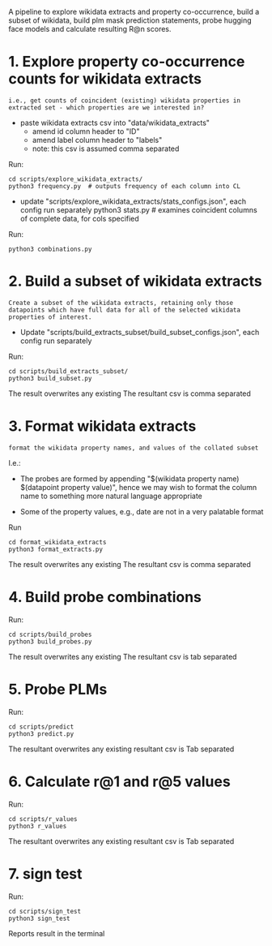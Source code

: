 A pipeline to explore wikidata extracts and property co-occurrence, build a subset of wikidata, build plm mask prediction statements, probe hugging face models and calculate resulting R@n scores.

# 1. Explore property co-occurrence counts for wikidata extracts

    i.e., get counts of coincident (existing) wikidata properties in extracted set - which properties are we interested in?

* paste wikidata extracts csv into "data/wikidata_extracts"
    * amend id column header to "ID"
    * amend label column header to "labels"
    * note: this csv is assumed comma separated

Run:
```
cd scripts/explore_wikidata_extracts/
python3 frequency.py  # outputs frequency of each column into CL
```

* update "scripts/explore_wikidata_extracts/stats_configs.json", each config run separately
python3 stats.py  # examines coincident columns of complete data, for cols specified

Run: 
```
python3 combinations.py
```


# 2. Build a subset of wikidata extracts

    Create a subset of the wikidata extracts, retaining only those datapoints which have full data for all of the selected wikidata properties of interest.

* Update "scripts/build_extracts_subset/build_subset_configs.json", each config run separately

Run:
```
cd scripts/build_extracts_subset/
python3 build_subset.py
```

The result overwrites any existing
The resultant csv is comma separated


# 3. Format wikidata extracts

    format the wikidata property names, and values of the collated subset

I.e.:
* The probes are formed by appending "$(wikidata property name) $(datapoint property value)", hence we may wish to format the column name to something more natural language appropriate

* Some of the property values, e.g., date are not in a very palatable format

Run
```
cd format_wikidata_extracts
python3 format_extracts.py
```

The result overwrites any existing
The resultant csv is comma separated


# 4. Build probe combinations

Run:
```
cd scripts/build_probes
python3 build_probes.py
```

The result overwrites any existing
The resultant csv is tab separated


# 5. Probe PLMs

Run:
```
cd scripts/predict
python3 predict.py
```

The resultant overwrites any existing
resultant csv is Tab separated


# 6. Calculate r@1 and r@5 values

Run:
```
cd scripts/r_values
python3 r_values
```

The resultant overwrites any existing
resultant csv is Tab separated

# 7. sign test 

Run:
```
cd scripts/sign_test
python3 sign_test
```

Reports result in the terminal
